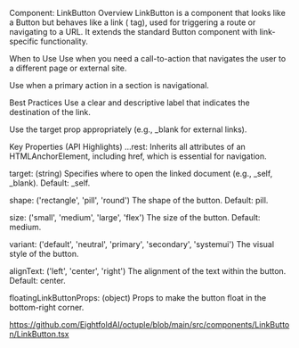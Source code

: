 Component: LinkButton
Overview
LinkButton is a component that looks like a Button but behaves like a link (<a> tag), used for triggering a route or navigating to a URL. It extends the standard Button component with link-specific functionality.    

When to Use
Use when you need a call-to-action that navigates the user to a different page or external site.    

Use when a primary action in a section is navigational.    

Best Practices
Use a clear and descriptive label that indicates the destination of the link.    

Use the target prop appropriately (e.g., _blank for external links).    

Key Properties (API Highlights)
...rest: Inherits all attributes of an HTMLAnchorElement, including href, which is essential for navigation.    

target: (string) Specifies where to open the linked document (e.g., _self, _blank). Default: _self.    

shape: ('rectangle', 'pill', 'round') The shape of the button. Default: pill.    

size: ('small', 'medium', 'large', 'flex') The size of the button. Default: medium.    

variant: ('default', 'neutral', 'primary', 'secondary', 'systemui') The visual style of the button.    

alignText: ('left', 'center', 'right') The alignment of the text within the button. Default: center.    

floatingLinkButtonProps: (object) Props to make the button float in the bottom-right corner.    

https://github.com/EightfoldAI/octuple/blob/main/src/components/LinkButton/LinkButton.tsx